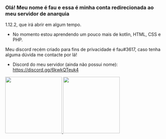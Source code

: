### Olá! Meu nome é fau e essa é minha conta redirecionada ao meu servidor de anarquia 
1.12.2, que irá abrir em algum tempo.

- No momento estou aprendendo um pouco mais de kotlin, HTML, CSS e PHP.

Meu discord recém criado para fins de privacidade é fau#3617, caso tenha alguma dúvida me contacte por lá!

- Discord do meu servidor (ainda não possui nome): https://discord.gg/6kwkQTeuk4

<div>
  <a href="https://beacons.ai/YTfauu">
  <img height="180em" src="https://github-readme-stats.vercel.app/api?username=YTfauu2&show_icons=true&theme=dark&include_all_commits=true&count_private=true"/>
  <img height="180em" src="https://github-readme-stats.vercel.app/api/top-langs/?username=YTfauu2&layout=compact&langs_count=16&theme=dark"/>
</div>
